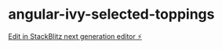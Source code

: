 # angular-ivy-selected-toppings

[Edit in StackBlitz next generation editor ⚡️](https://stackblitz.com/~/github.com/davidsilva/angular-ivy-selected-toppings)
